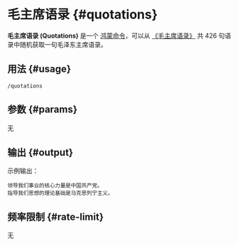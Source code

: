# 毛主席语录 {#quotations}

**毛主席语录 (Quotations)** 是一个 [鸿蒙命令](/harmony)，可以从 [《毛主席语录》](https://baike.baidu.com/item/%E6%AF%9B%E4%B8%BB%E5%B8%AD%E8%AF%AD%E5%BD%95/26693) 共 426 句语录中随机获取一句毛泽东主席语录。

## 用法 {#usage}

```
/quotations
```

## 参数 {#params}

无

## 输出 {#output}

示例输出：
```
领导我们事业的核心力量是中国共产党。
指导我们思想的理论基础是马克思列宁主义。
```

## 频率限制 {#rate-limit}

无